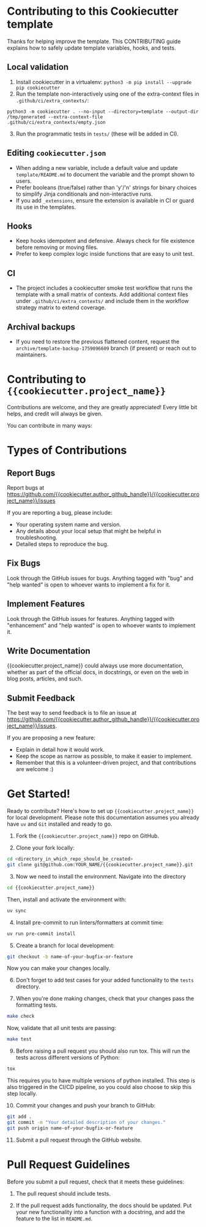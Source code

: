 # Contributing to this Cookiecutter template

Thanks for helping improve the template. This CONTRIBUTING guide explains how to safely update template variables, hooks, and tests.

Local validation
----------------

1. Install cookiecutter in a virtualenv: `python3 -m pip install --upgrade pip cookiecutter`
2. Run the template non-interactively using one of the extra-context files in `.github/ci/extra_contexts/`:

```
python3 -m cookiecutter . --no-input --directory=template --output-dir /tmp/generated --extra-context-file .github/ci/extra_contexts/empty.json
```

3. Run the programmatic tests in `tests/` (these will be added in CI).

Editing `cookiecutter.json`
---------------------------

- When adding a new variable, include a default value and update `template/README.md` to document the variable and the prompt shown to users.
- Prefer booleans (true/false) rather than 'y'/'n' strings for binary choices to simplify Jinja conditionals and non-interactive runs.
- If you add `_extensions`, ensure the extension is available in CI or guard its use in the templates.

Hooks
-----

- Keep hooks idempotent and defensive. Always check for file existence before removing or moving files.
- Prefer to keep complex logic inside functions that are easy to unit test.

CI
--

- The project includes a cookiecutter smoke test workflow that runs the template with a small matrix of contexts. Add additional context files under `.github/ci/extra_contexts/` and include them in the workflow strategy matrix to extend coverage.

Archival backups
----------------

- If you need to restore the previous flattened content, request the `archive/template-backup-1759096609` branch (if present) or reach out to maintainers.
# Contributing to `{{cookiecutter.project_name}}`

Contributions are welcome, and they are greatly appreciated!
Every little bit helps, and credit will always be given.

You can contribute in many ways:

# Types of Contributions

## Report Bugs

Report bugs at https://github.com/{{cookiecutter.author_github_handle}}/{{cookiecutter.project_name}}/issues

If you are reporting a bug, please include:

- Your operating system name and version.
- Any details about your local setup that might be helpful in troubleshooting.
- Detailed steps to reproduce the bug.

## Fix Bugs

Look through the GitHub issues for bugs.
Anything tagged with "bug" and "help wanted" is open to whoever wants to implement a fix for it.

## Implement Features

Look through the GitHub issues for features.
Anything tagged with "enhancement" and "help wanted" is open to whoever wants to implement it.

## Write Documentation

{{cookiecutter.project_name}} could always use more documentation, whether as part of the official docs, in docstrings, or even on the web in blog posts, articles, and such.

## Submit Feedback

The best way to send feedback is to file an issue at https://github.com/{{cookiecutter.author_github_handle}}/{{cookiecutter.project_name}}/issues.

If you are proposing a new feature:

- Explain in detail how it would work.
- Keep the scope as narrow as possible, to make it easier to implement.
- Remember that this is a volunteer-driven project, and that contributions
  are welcome :)

# Get Started!

Ready to contribute? Here's how to set up `{{cookiecutter.project_name}}` for local development.
Please note this documentation assumes you already have `uv` and `Git` installed and ready to go.

1. Fork the `{{cookiecutter.project_name}}` repo on GitHub.

2. Clone your fork locally:

```bash
cd <directory_in_which_repo_should_be_created>
git clone git@github.com:YOUR_NAME/{{cookiecutter.project_name}}.git
```

3. Now we need to install the environment. Navigate into the directory

```bash
cd {{cookiecutter.project_name}}
```

Then, install and activate the environment with:

```bash
uv sync
```

4. Install pre-commit to run linters/formatters at commit time:

```bash
uv run pre-commit install
```

5. Create a branch for local development:

```bash
git checkout -b name-of-your-bugfix-or-feature
```

Now you can make your changes locally.

6. Don't forget to add test cases for your added functionality to the `tests` directory.

7. When you're done making changes, check that your changes pass the formatting tests.

```bash
make check
```

Now, validate that all unit tests are passing:

```bash
make test
```

9. Before raising a pull request you should also run tox.
   This will run the tests across different versions of Python:

```bash
tox
```

This requires you to have multiple versions of python installed.
This step is also triggered in the CI/CD pipeline, so you could also choose to skip this step locally.

10. Commit your changes and push your branch to GitHub:

```bash
git add .
git commit -m "Your detailed description of your changes."
git push origin name-of-your-bugfix-or-feature
```

11. Submit a pull request through the GitHub website.

# Pull Request Guidelines

Before you submit a pull request, check that it meets these guidelines:

1. The pull request should include tests.

2. If the pull request adds functionality, the docs should be updated.
   Put your new functionality into a function with a docstring, and add the feature to the list in `README.md`.
